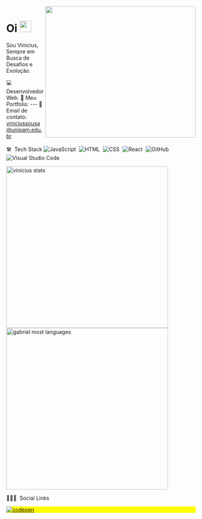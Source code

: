 <img align="right" height="350" width='400' src='https://gifs.eco.br/wp-content/uploads/2022/06/gifs-de-capivaras-1.gif' />

<h1 align="left">Oi <img src="https://imageup.me/images/23edd6b6-88df-4cc0-b2f5-c23547796562.gif" width="30px"></h1>

Sou Vinicius, Sempre em Busca de Desafios e Evolução.

💻 Desenvolvedor Web.
🚀 Meu Portfolio: ---
👻 Email de contato: viniciussousa@unipam.edu.br
<br></br>
🛠 &nbsp;Tech Stack
![JavaScript](https://img.shields.io/badge/JavaScript-F7DF1E?style=for-the-badge&logo=javascript&logoColor=black)&nbsp;
![HTML](https://img.shields.io/badge/HTML5-E34F26?style=for-the-badge&logo=html5&logoColor=white)&nbsp;
![CSS](https://img.shields.io/badge/CSS3-1572B6?style=for-the-badge&logo=css3&logoColor=white)&nbsp;
![React](https://img.shields.io/badge/React-20232A?style=for-the-badge&logo=react&logoColor=61DAFB)&nbsp;
![GitHub](https://img.shields.io/badge/-GitHub-05122A?style=flat&logo=github)&nbsp;
![Visual Studio Code](https://img.shields.io/badge/-Visual%20Studio%20Code-05122A?style=flat&logo=visual-studio-code&logoColor=007ACC)&nbsp;
<p align="left">
<img width="430em" src="https://github-readme-stats.vercel.app/api?username=vinii786&show_icons=true&theme=graywhite&include_all_commits=true&count_private=true" alt="vinicius stats"/>
<img width="430em" src="https://github-readme-stats.vercel.app/api/top-langs/?username=vinii786&layout=compact&show_icons=true&theme=graywhite&count_private=true&" alt="gabriel most languages"/>
</p>
👨🏽‍🦲 &nbsp;Social Links
<p align="left" style="background:yellow">
<a href="https://www.linkedin.com/in/vinicius-santos-687596247/" target="_blank">
  <img align="center" src="https://img.shields.io/badge/LinkedIn-0077B5?style=for-the-badge&logo=linkedin&logoColor=white" alt="codepen"/>
</a>
</p>
